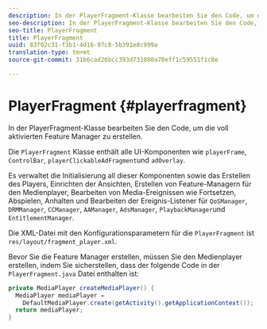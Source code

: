 ```yaml
---
description: In der PlayerFragment-Klasse bearbeiten Sie den Code, um die voll aktivierten Feature Manager zu erstellen.
seo-description: In der PlayerFragment-Klasse bearbeiten Sie den Code, um die voll aktivierten Feature Manager zu erstellen.
seo-title: PlayerFragment
title: PlayerFragment
uuid: 83f02c31-f3b1-4d16-97c8-5b391e8c999a
translation-type: tm+mt
source-git-commit: 31b6cad26bcc393d731080a70eff1c59551f1c8e

---
```



# PlayerFragment {#playerfragment}

In der PlayerFragment-Klasse bearbeiten Sie den Code, um die voll aktivierten Feature Manager zu erstellen.

Die `PlayerFragment` Klasse enthält alle UI-Komponenten wie `playerFrame`, `ControlBar`, `playerClickableAdFragment`und `adOverlay`.

Es verwaltet die Initialisierung all dieser Komponenten sowie das Erstellen des Players, Einrichten der Ansichten, Erstellen von Feature-Managern für den Medienplayer, Bearbeiten von Media-Ereignissen wie Fortsetzen, Abspielen, Anhalten und Bearbeiten der Ereignis-Listener für `QoSManager`, `DRMManager`, `CCManager`, `AAManager`, `AdsManager`, `PlaybackManager`und `EntitlementManager`.

Die XML-Datei mit den Konfigurationsparametern für die `PlayerFragment` ist `res/layout/fragment_player.xml`.

Bevor Sie die Feature Manager erstellen, müssen Sie den Medienplayer erstellen, indem Sie sicherstellen, dass der folgende Code in der `PlayerFragment.java` Datei enthalten ist:

```java
private MediaPlayer createMediaPlayer() { 
  MediaPlayer mediaPlayer =  
    DefaultMediaPlayer.create(getActivity().getApplicationContext()); 
  return mediaPlayer; 
}
```

